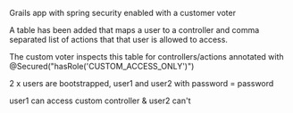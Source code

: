 Grails app with spring security enabled with a customer voter

A table has been added that maps a user to a controller and comma separated list of actions that that user
is allowed to access.

The custom voter inspects this table for controllers/actions annotated with @Secured("hasRole('CUSTOM_ACCESS_ONLY')")

2 x users are bootstrapped, user1 and user2 with password = password

user1 can access custom controller & user2 can't